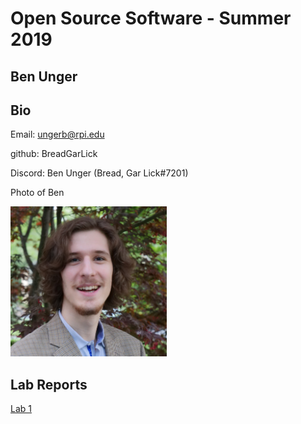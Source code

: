 # Open Source Software - Summer 2019
## Ben Unger

## Bio
Email: ungerb@rpi.edu

github: BreadGarLick

Discord: Ben Unger (Bread, Gar Lick#7201)

Photo of Ben

<img src="images/ben.jpg" width=250/>

## Lab Reports
[Lab 1](labs/lab-01/report.md)
